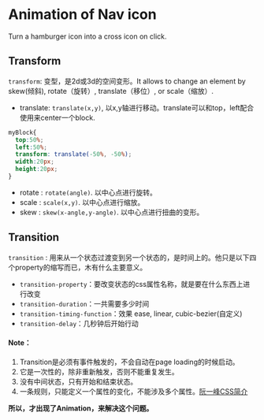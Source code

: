 # Animation of Nav icon
Turn a hamburger icon into a cross icon on click.

## Transform
`transform`: 变型，是2d或3d的空间变形。It allows to change an element by skew(倾斜), rotate（旋转）, translate（移位）, or scale（缩放）.
- translate: `translate(x,y)`, 以x,y轴进行移动。translate可以和top，left配合使用来center一个block.
```css
myBlock{
  top:50%;
  left:50%;
  transform: translate(-50%, -50%);
  width:20px;
  height:20px;
}
```
- rotate : `rotate(angle)`. 以中心点进行旋转。
- scale : `scale(x,y)`. 以中心点进行缩放。
- skew : `skew(x-angle,y-angle)`. 以中心点进行扭曲的变形。

## Transition
`transition` : 用来从一个状态过渡变到另一个状态的，是时间上的。他只是以下四个property的缩写而已，木有什么主要意义。
- `transition-property`：要改变状态的css属性名称，就是要在什么东西上进行改变
- `transition-duration`：一共需要多少时间
- `transition-timing-function`：效果 ease, linear, cubic-bezier(自定义)
- `transition-delay`：几秒钟后开始行动

#### Note：
1. Transition是必须有事件触发的，不会自动在page loading的时候启动。
2. 它是一次性的，除非重新触发，否则不能重复发生。
3. 没有中间状态，只有开始和结束状态。
4. 一条规则，只能定义一个属性的变化，不能涉及多个属性。[阮一峰CSS简介](http://www.ruanyifeng.com/blog/2014/02/css_transition_and_animation.html)

**所以，才出现了Animation，来解决这个问题。**
